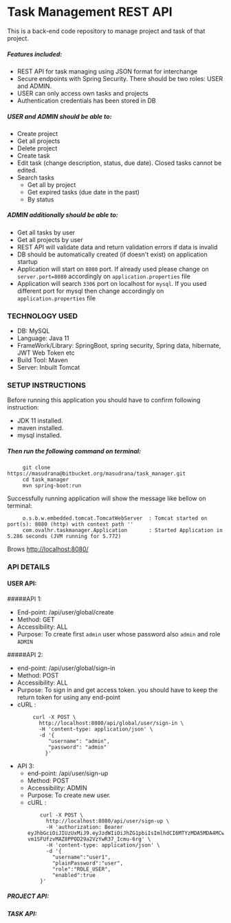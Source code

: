 # Task Management REST API

This is a back-end code repository to manage project and task of that project.
##### Features included:
 *  REST API for task managing using JSON format for interchange
 *  Secure endpoints with Spring Security. There should be two roles: USER and ADMIN.
 *  USER can only access own tasks and projects
 *  Authentication credentials has been stored in DB
  ##### USER and ADMIN should be able to:
  * Create project
  * Get all projects
  * Delete project
  * Create task
  * Edit task (change description, status, due date). Closed tasks cannot be edited.
  * Search tasks
    * Get all by project
    * Get expired tasks (due date in the past)
    * By status
  ##### ADMIN additionally should be able to:
  * Get all tasks by user
  * Get all projects by user
* REST API will validate data and return validation errors if data is invalid
* DB should be automatically created (if doesn't exist) on application startup
* Application will start on `8080` port. If already used please change on `server.port=8080` accordingly on `application.properties` file
* Application will search  `3306` port on localhost for `mysql`. If you used different port for mysql then change accordingly on `application.properties` file
### TECHNOLOGY USED
 * DB: MySQL
 * Language: Java 11
 * FrameWork/Library: SpringBoot, spring security,
  Spring data, hibernate, JWT Web Token etc  
 * Build Tool: Maven
 * Server: Inbuilt Tomcat
### SETUP INSTRUCTIONS

Before running this application you should have to confirm following instruction: 
  * JDK 11 installed.
  * maven installed.
  * mysql installed.
   ##### Then run the following command on terminal:
   ```
        git clone https://masudrana@bitbucket.org/masudrana/task_manager.git
        cd task_manager
        mvn spring-boot:run
   ```
Successfully running application will show the message like bellow on terminal:
   ``` 
        o.s.b.w.embedded.tomcat.TomcatWebServer  : Tomcat started on port(s): 8080 (http) with context path ''
        com.ovalhr.taskmanager.Application       : Started Application in 5.286 seconds (JVM running for 5.772)
   ```
Brows [http://localhost:8080/](http://localhost:8080/)

### API DETAILS
#### USER API:
  #####API 1:
 * End-point: /api/user/global/create
 * Method: GET
 * Accessibility: ALL 
 * Purpose: To create first `admin` user whose password also `admin` and role `ADMIN`

 #####API 2:
 * end-point: /api/user/global/sign-in
 * Method: POST
 * Accessibility: ALL
 * Purpose: To sign in and get access token. you should have to keep the return token for using any end-point 
 * cURL : 
   ```
        curl -X POST \
          http://localhost:8080/api/global/user/sign-in \
          -H 'content-type: application/json' \
          -d '{
        	 "username": "admin",
             "password": "admin"
            }'
   ```
* API 3:
  * end-point: /api/user/sign-up
  * Method: POST
  * Accessibility: ADMIN
  * Purpose: To create new user.
  * cURL : 
    ```
        curl -X POST \
          http://localhost:8080/api/user/sign-up \
          -H 'authorization: Bearer eyJhbGciOiJIUzUxMiJ9.eyJzdWIiOiJhZG1pbiIsImlhdCI6MTYzMDA5MDA4MCwiZXhwIjoxNjMyNjgyMDgwfQ.WHS0C1BaxxTt_GHAIoweCV5vn9MzRA0X1qw5JbFXI2Ny6GFZ-vm1SFUfzvMAZ8PPOD29a2VzYwR37_Icmu-6rg' \
          -H 'content-type: application/json' \
          -d '{
        	"username":"user1",
        	"plainPassword":"user",
        	"role":"ROLE_USER",
        	"enabled":true
        }'
    ```
           
##### PROJECT API:
  
##### TASK API:
